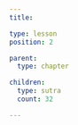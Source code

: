 ```yaml
---
title:

type: lesson
position: 2

parent:
  type: chapter

children:
  type: sutra
  count: 32

---
```

